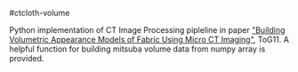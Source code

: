 #ctcloth-volume

Python implementation of CT Image Processing pipleline in paper ["Building Volumetric Appearance Models of Fabric Using Micro CT Imaging"](http://www.cs.cornell.edu/projects/ctcloth/#ctcloth-sg11), ToG11. A helpful function for building mitsuba volume data from numpy array is provided.